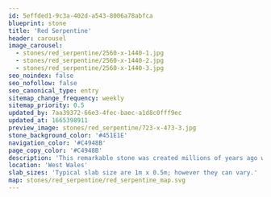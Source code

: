 ```yaml
---
id: 5effded1-9c3a-402d-a543-8006a78abfca
blueprint: stone
title: 'Red Serpentine'
header: carousel
image_carousel:
  - stones/red_serpentine/2560-x-1440-1.jpg
  - stones/red_serpentine/2560-x-1440-2.jpg
  - stones/red_serpentine/2560-x-1440-3.jpg
seo_noindex: false
seo_nofollow: false
seo_canonical_type: entry
sitemap_change_frequency: weekly
sitemap_priority: 0.5
updated_by: 7aa39372-66e3-4fec-baec-a1d8c0fff9ec
updated_at: 1665398911
preview_image: stones/red_serpentine/723-x-473-3.jpg
stone_background_color: '#451E1E'
navigation_color: '#C4948B'
page_copy_color: '#C4948B'
description: 'This remarkable stone was created millions of years ago when peridotite, a rock rich in magnesium and iron, was driven upwards from beneath the earth’s crust. Red Serpentine is a beautiful multi-veined stone and, due to its rarity and highly decorative nature, was often used by George Bullock for a number of pieces of luxury furniture.'
location: 'West Wales'
slab_sizes: 'Typical slab size are 1m x 0.5m; however they can vary.'
map: stones/red_serpentine/red_serpentine_map.svg
---
```

